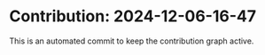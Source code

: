 # Contribution: 2024-12-06-16-47
This is an automated commit to keep the contribution graph active.
